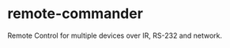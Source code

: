 remote-commander
================

Remote Control for multiple devices over IR, RS-232 and network.
